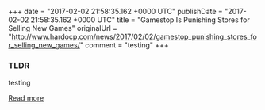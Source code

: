 +++
date = "2017-02-02 21:58:35.162 +0000 UTC"
publishDate = "2017-02-02 21:58:35.162 +0000 UTC"
title = "Gamestop Is Punishing Stores for Selling New Games"
originalUrl = "http://www.hardocp.com/news/2017/02/02/gamestop_punishing_stores_for_selling_new_games/"
comment = "testing"
+++

### TLDR

testing

[Read more](http://www.hardocp.com/news/2017/02/02/gamestop_punishing_stores_for_selling_new_games/)
